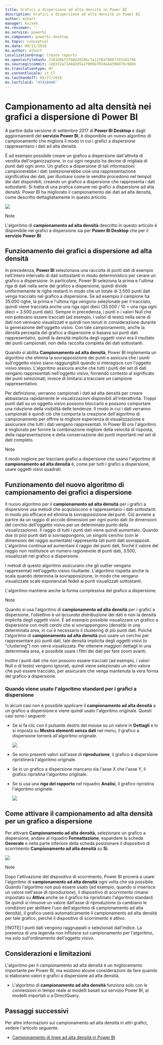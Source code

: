 ```yaml
---
title: Grafici a dispersione ad alta densità in Power BI
description: Grafici a dispersione ad alta densità in Power BI
author: mihart
manager: kvivek
ms.reviewer: ''
ms.service: powerbi
ms.component: powerbi-desktop
ms.topic: conceptual
ms.date: 09/11/2018
ms.author: mihart
LocalizationGroup: Create reports
ms.openlocfilehash: 210160bf2f08d2820bcfa1270a79087fd33d1796
ms.sourcegitcommit: ce8332a71d4d205a1f005b703da4a390d79c98b6
ms.translationtype: HT
ms.contentlocale: it-IT
ms.lasthandoff: 09/27/2018
ms.locfileid: "47418448"
---
```

# <a name="high-density-sampling-in-power-bi-scatter-charts"></a>Campionamento ad alta densità nei grafici a dispersione di Power BI
A partire dalla versione di settembre 2017 di **Power BI Desktop** e dagli aggiornamenti del **servizio Power BI**, è disponibile un nuovo algoritmo di campionamento che migliora il modo in cui i grafici a dispersione rappresentano i dati ad alta densità.

È ad esempio possibile creare un grafico a dispersione dall'attività di vendita dell'organizzazione, in cui ogni negozio ha decine di migliaia di punti dati ogni anno. Un grafico a dispersione di tali informazioni campionerebbe i dati (selezionerebbe cioè una rappresentazione significativa dei dati, per illustrare come le vendite procedono nel tempo) dai dati disponibili, creando un grafico a dispersione che rappresenta i dati sottostanti. Si tratta di una pratica comune nei grafici a dispersione ad alta densità. Power BI ha migliorato il campionamento dei dati ad alta densità, come descritto dettagliatamente in questo articolo.

![](media/desktop-high-density-scatter-charts/high-density-scatter-charts_01.png)

> [!NOTE]
> L'algoritmo di **campionamento ad alta densità** descritto in questo articolo è disponibile nei grafici a dispersione sia per **Power BI Desktop** che per il **servizio Power BI**.
> 
> 

## <a name="how-high-density-scatter-charts-work"></a>Funzionamento dei grafici a dispersione ad alta densità
In precedenza, **Power BI** selezionava una raccolta di punti dati di esempio nell'intero intervallo di dati sottostanti in modo deterministico per cerare un grafico a dispersione. In particolare, Power BI seleziona la prima e l'ultima riga di dati nella serie del grafico a dispersione, quindi divide uniformemente le righe restanti in modo che un totale di 3.500 punti dati venga tracciato nel grafico a dispersione. Se ad esempio il campione ha 35.000 righe, la prima e l'ultima riga vengono selezionate per il tracciato, quindi viene tracciata anche una riga ogni dieci (35.000 / 10 = una riga ogni dieci = 3.500 punti dati). Sempre in precedenza, i punti o i valori Null che non potevano essere tracciati (ad esempio, i valori di testo) nella serie di dati non venivano visualizzati e quindi non tenuti in considerazione durante la generazione dell'oggetto visivo. Con tale campionamento, anche la densità percepita del grafico a dispersione si basava sui punti dati rappresentativi, quindi la densità implicita degli oggetti visivi era il risultato dei punti campionati, non della raccolta completa dei dati sottostanti.

Quando si abilita **Campionamento ad alta densità**, Power BI implementa un algoritmo che elimina la sovrapposizione dei punti e assicura che i punti sull'oggetto visivo siano raggiungibili quando si interagisce con l'oggetto visivo stesso. L'algoritmo assicura anche che tutti i punti del set di dati vengano rappresentati nell'oggetto visivo, fornendo contesto al significato dei punti selezionati, invece di limitarsi a tracciare un campione rappresentativo.

Per definizione, verranno campionati i dati ad alta densità per creare abbastanza rapidamente le visualizzazioni disponibili all'interattività. Troppi punti dati su un oggetto visivo possono bloccarlo e possono comportare una riduzione della visibilità delle tendenze. Il modo in cui i dati verranno campionati è quindi ciò che comporta la creazione dell'algoritmo di campionamento per offrire la migliore esperienza di visualizzazione e assicurare che tutti i dati vengano rappresentati. In Power BI ora l'algoritmo è migliorato per fornire la combinazione migliore della velocità di risposta, della rappresentazione e della conservazione dei punti importanti nel set di dati completo.

> [!NOTE]
> Il modo migliore per tracciare grafici a dispersione che usano l'algoritmo di **campionamento ad alta densità** è, come per tutti i grafici a dispersione, usare oggetti visivi quadrati.
> 
> 

## <a name="how-the-new-scatter-chart-sampling-algorithm-works"></a>Funzionamento del nuovo algoritmo di campionamento dei grafici a dispersione
Il nuovo algoritmo per il **campionamento ad alta densità** per i grafici a dispersione usa metodi che acquisiscono e rappresentano i dati sottostanti in modo più efficace ed elimina la sovrapposizione dei punti. Ciò avviene a partire da un raggio di piccole dimensioni per ogni punto dati (le dimensioni del cerchio dell'oggetto visivo per un determinato punto della visualizzazione). Il raggio di tutti i punti dati viene quindi aumentato. Quando due (o più) punti dati si sovrappongono, un singolo cerchio (con le dimensioni del raggio aumentate) rappresenta tali punti dati sovrapposti. L'algoritmo continua ad aumentare il raggio dei punti dati, finché il valore del raggio non restituisce un numero ragionevole di punti dati, 3.500, visualizzati nel grafico a dispersione.

I metodi di questo algoritmo assicurano che gli outlier vengano rappresentati nell'oggetto visivo risultante. L'algoritmo rispetta anche la scala quando determina la sovrapposizione, in modo che vengano visualizzate scale esponenziali fedeli ai punti visualizzati sottostanti.

L'algoritmo mantiene anche la forma complessiva del grafico a dispersione.

> [!NOTE]
> Quando si usa l'algoritmo di **campionamento ad alta densità** per i grafici a dispersione, l'obiettivo è un'*accurata distribuzione* dei dati e *non* la densità implicita degli oggetti visivi. È ad esempio possibile visualizzare un grafico a dispersione con molti cerchi che si sovrappongono (densità) in una determinata area, in cui è necessario il clustering di più punti dati. Poiché l'algoritmo di **campionamento ad alta densità** può usare un cerchio per rappresentare più punti dati, tale densità implicita degli oggetti visivi (o "clustering") non verrà visualizzata. Per ottenere maggiori dettagli in una determinata area, è possibile usare i filtri dei dati per fare zoom avanti.
> 
> 

Inoltre i punti dati che non possono essere tracciati (ad esempio, i valori Null o di testo) vengono ignorati, quindi viene selezionato un altro valore che può essere tracciato, per assicurare che venga mantenuta la vera forma del grafico a dispersione.

### <a name="when-the-standard-algorithm-for-scatter-charts-is-used"></a>Quando viene usato l'algoritmo standard per i grafici a dispersione
In alcuni casi non è possibile applicare il **campionamento ad alta densità** a un grafico a dispersione e viene quindi usato l'algoritmo originale. Questi casi sono i seguenti:

* Se si fa clic con il pulsante destro del mouse su un valore in **Dettagli** e lo si imposta su **Mostra elementi senza dati** nel menu, il grafico a dispersione tornerà all'algoritmo originale.
  
  ![](media/desktop-high-density-scatter-charts/high-density-scatter-charts_02.png)
* Se sono presenti valori sull'asse di **riproduzione**, il grafico a dispersione ripristinerà l'algoritmo originale.
* Se in un grafico a dispersione mancano sia l'asse X che l'asse Y, il grafico ripristina l'algoritmo originale.
* Se si usa una **riga del rapporto** nel riquadro **Analisi**, il grafico ripristina l'algoritmo originale.
  
  ![](media/desktop-high-density-scatter-charts/high-density-scatter-charts_03.png)

## <a name="how-to-turn-on-high-density-sampling-for-a-scatter-chart"></a>Come attivare il campionamento ad alta densità per un grafico a dispersione
Per attivare **Campionamento ad alta densità**, selezionare un grafico a dispersione, andare al riquadro **Formattazione**, espandere la scheda **Generale** e nella parte inferiore della scheda posizionare il dispositivo di scorrimento **Campionamento ad alta densità** su **Sì**.

![](media/desktop-high-density-scatter-charts/high-density-scatter-charts_04.png)

> [!NOTE]
> Dopo l'attivazione del dispositivo di scorrimento, Power BI proverà a usare l'algoritmo di **campionamento ad alta densità** ogni volta che sia possibile. Quando l'algoritmo non può essere usato (ad esempio, quando si inserisce un valore nell'asse di *riproduzione*), il dispositivo di scorrimento rimane impostato su **Attiva** anche se il grafico ha ripristinato l'algoritmo standard. Se quindi si rimuove un valore dall'asse di *riproduzione* (o cambiano le condizioni per abilitare l'uso dell'algoritmo di campionamento ad alta densità), il grafico userà automaticamente il campionamento ad alta densità per tale grafico, perché il dispositivo di scorrimento è attivo.
> 
> [!NOTE]
> I punti dati vengono raggruppati o selezionati dall'indice. La presenza di una legenda non influisce sul campionamento per l'algoritmo, ma solo sull'ordinamento dell'oggetto visivo.
> 
> 

## <a name="considerations-and-limitations"></a>Considerazioni e limitazioni
L'algoritmo per il campionamento ad alta densità è un miglioramento importante per Power BI, ma esistono alcune considerazioni da fare quando si elaborano valori e grafici a dispersione ad alta densità.

* L'algoritmo di **campionamento ad alta densità** funziona solo con le connessioni in tempo reale ai modelli basati sul servizio Power BI, ai modelli importati o a DirectQuery.

## <a name="next-steps"></a>Passaggi successivi
Per altre informazioni sul campionamento ad alta densità in altri grafici, vedere l'articolo seguente.

* [Campionamento di linee ad alta densità in Power BI](../desktop-high-density-sampling.md)

